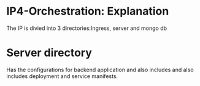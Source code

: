 # IP4-Orchestration: Explanation
The IP is divied into 3 directories:Ingress, server and mongo db
# Server directory
Has the configurations for backend application and also includes and also includes deployment and service manifests.
